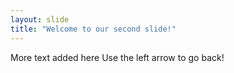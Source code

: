 ```yaml
---
layout: slide
title: "Welcome to our second slide!"
---
```

More text added here 
Use the left arrow to go back!
